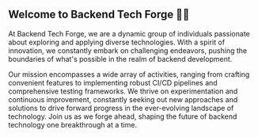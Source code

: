 ## Welcome to Backend Tech Forge 👋👋

At Backend Tech Forge, we are a dynamic group of individuals passionate about exploring and applying diverse technologies. With a spirit of innovation, we constantly embark on challenging endeavors, pushing the boundaries of what's possible in the realm of backend development. 

Our mission encompasses a wide array of activities, ranging from crafting convenient features to implementing robust CI/CD pipelines and comprehensive testing frameworks. We thrive on experimentation and continuous improvement, constantly seeking out new approaches and solutions to drive forward progress in the ever-evolving landscape of technology. Join us as we forge ahead, shaping the future of backend technology one breakthrough at a time.
